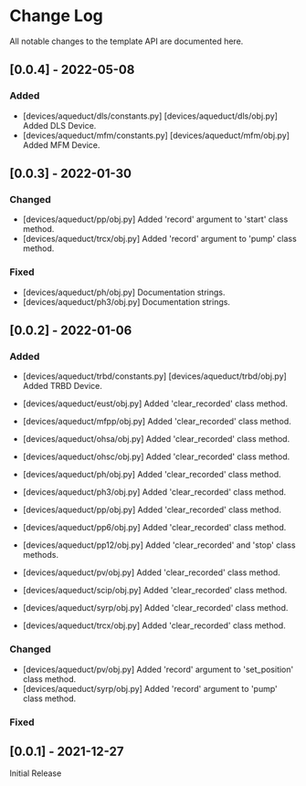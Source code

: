 # Change Log
All notable changes to the template API are documented here.

## [0.0.4] - 2022-05-08
 
### Added
- [devices/aqueduct/dls/constants.py]
  [devices/aqueduct/dls/obj.py]
  Added DLS Device.
- [devices/aqueduct/mfm/constants.py]
  [devices/aqueduct/mfm/obj.py]
  Added MFM Device.

## [0.0.3] - 2022-01-30
 
### Changed

- [devices/aqueduct/pp/obj.py]
  Added 'record' argument to 'start' class method.
- [devices/aqueduct/trcx/obj.py]
  Added 'record' argument to 'pump' class method.

### Fixed
- [devices/aqueduct/ph/obj.py]
  Documentation strings.
- [devices/aqueduct/ph3/obj.py]
  Documentation strings.

## [0.0.2] - 2022-01-06

### Added
- [devices/aqueduct/trbd/constants.py]
  [devices/aqueduct/trbd/obj.py]
  Added TRBD Device.

- [devices/aqueduct/eust/obj.py]
  Added 'clear_recorded' class method.
- [devices/aqueduct/mfpp/obj.py]
  Added 'clear_recorded' class method.
- [devices/aqueduct/ohsa/obj.py]
  Added 'clear_recorded' class method.
- [devices/aqueduct/ohsc/obj.py]
  Added 'clear_recorded' class method.
- [devices/aqueduct/ph/obj.py]
  Added 'clear_recorded' class method.
- [devices/aqueduct/ph3/obj.py]
  Added 'clear_recorded' class method.
- [devices/aqueduct/pp/obj.py]
  Added 'clear_recorded' class method.
- [devices/aqueduct/pp6/obj.py]
  Added 'clear_recorded' class method.
- [devices/aqueduct/pp12/obj.py]
  Added 'clear_recorded' and 'stop' class methods.
- [devices/aqueduct/pv/obj.py]
  Added 'clear_recorded' class method.
- [devices/aqueduct/scip/obj.py]
  Added 'clear_recorded' class method.
- [devices/aqueduct/syrp/obj.py]
  Added 'clear_recorded' class method.
- [devices/aqueduct/trcx/obj.py]
  Added 'clear_recorded' class method.
 
### Changed

- [devices/aqueduct/pv/obj.py]
  Added 'record' argument to 'set_position' class method.
- [devices/aqueduct/syrp/obj.py]
  Added 'record' argument to 'pump' class method.

### Fixed

## [0.0.1] - 2021-12-27
 
Initial Release
